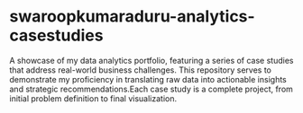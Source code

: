 # swaroopkumaraduru-analytics-casestudies
A showcase of my data analytics portfolio, featuring a series of case studies that address real-world business challenges. This repository serves to demonstrate my proficiency in translating raw data into actionable insights and strategic recommendations.Each case study is a complete project, from initial problem definition to final visualization.
